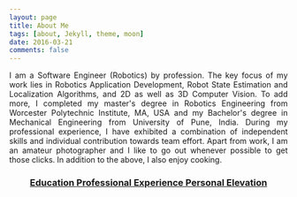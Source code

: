 ```yaml
---
layout: page
title: About Me
tags: [about, Jekyll, theme, moon]
date: 2016-03-21
comments: false
---
```


<html>

<body>


<p style="text-align: justify"> I am a Software Engineer (Robotics) by profession. The key focus of my work lies in Robotics Application Development, Robot State Estimation and Localization Algorithms, and 2D as well as 3D Computer Vision. To add more, I completed my master's degree in Robotics Engineering from Worcester Polytechnic Institute, MA, USA and my Bachelor's degree in Mechanical Engineering from University of Pune, India. During my professional experience, I have exhibited a combination of independent skills and individual contribution towards team effort. 
Apart from work, I am an amateur photographer and I like to go out whenever possible to get those clicks. In addition to the above, I also enjoy cooking. 
</p>

<center>
      
<h3 class="title">
<a class="btn zoombtn" href="{{ site.url }}/education">
Education
</a>
<a class="btn zoombtn" href="{{ site.url }}/profexp">
Professional Experience
</a>
<a class="btn zoombtn" href="{{ site.url }}/perele">
Personal Elevation
</a>
</h3>

</center>
</body>
</html>